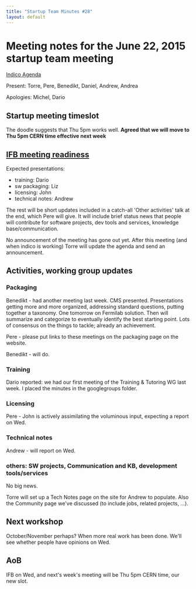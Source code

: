 ```yaml
---
title: "Startup Team Minutes #28"
layout: default
---
```

# Meeting notes for the June 22, 2015 startup team meeting

[Indico Agenda](https://indico.cern.ch/event/403784/)

Present: Torre, Pere, Benedikt, Daniel, Andrew, Andrea

Apologies: Michel, Dario

## Startup meeting timeslot

The doodle suggests that Thu 5pm works well. **Agreed that we will move to Thu 5pm CERN time effective next week**


## [IFB meeting readiness](https://indico.cern.ch/event/400188/)

Expected presentations:

  - training: Dario
  - sw packaging: Liz
  - licensing: John
  - technical notes: Andrew

The rest will be short updates included in a catch-all 'Other activities' talk at the end, which Pere will give. It will include brief status news that people will contribute for software projects, dev tools and services, knowledge base/communication.

No announcement of the meeting has gone out yet. After this meeting (and when indico is working) Torre will update the agenda and send an announcement.

## Activities, working group updates

### Packaging

Benedikt - had another meeting last week. CMS presented. Presentations getting more and more organized, addressing standard questions, putting together a taxonomy. One tomorrow on Fermilab solution. Then will summarize and categorize to eventually identify the best starting point. Lots of consensus on the things to tackle; already an achievement.

Pere - please put links to these meetings on the packaging page on the website.

Benedikt - will do.

### Training

Dario reported: we had our first meeting of the Training & Tutoring WG last week. I placed the minutes in the googlegroups folder.

### Licensing

Pere - John is actively assimilating the voluminous input, expecting a report on Wed.

### Technical notes

Andrew - will report on Wed.

### others: SW projects, Communication and KB, development tools/services

No big news.

Torre will set up a Tech Notes page on the site for Andrew to populate. Also the Community page we've discussed (to include jobs, related projects, ...).

## Next workshop

October/November perhaps? When more real work has been done. We'll see whether people have opinions on Wed.

## AoB

IFB on Wed, and next's week's meeting will be Thu 5pm CERN time, our new slot.
